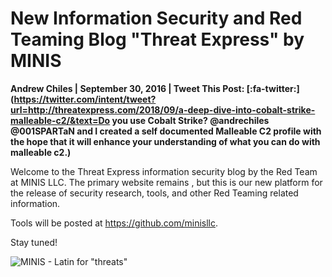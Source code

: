 # New Information Security and Red Teaming Blog "Threat Express" by MINIS 

**Andrew Chiles | September 30, 2016 | Tweet This Post: [:fa-twitter:](https://twitter.com/intent/tweet?url=http://threatexpress.com/2018/09/a-deep-dive-into-cobalt-strike-malleable-c2/&text=Do you use Cobalt Strike? @andrechiles @001SPARTaN and I created a self documented Malleable C2 profile with the hope that it will enhance your understanding of what you can do with malleable c2.)**

Welcome to the Threat Express information security blog by the Red Team at MINIS LLC. The primary website remains , but this is our new platform for the release of security research, tools, and other Red Teaming related information.

Tools will be posted at https://github.com/minisllc.

Stay tuned!

![MINIS - Latin for "threats"](/threatexpress/img/icon-150x150.png)

